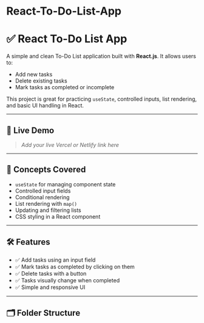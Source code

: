 # React-To-Do-List-App

# ✅ React To-Do List App

A simple and clean To-Do List application built with **React.js**. It allows users to:
- Add new tasks
- Delete existing tasks
- Mark tasks as completed or incomplete

This project is great for practicing `useState`, controlled inputs, list rendering, and basic UI handling in React.

---

## 🚀 Live Demo

> _Add your live Vercel or Netlify link here_

---

## 🧠 Concepts Covered

- `useState` for managing component state
- Controlled input fields
- Conditional rendering
- List rendering with `map()`
- Updating and filtering lists
- CSS styling in a React component

---

## 🛠️ Features

- ✅ Add tasks using an input field
- ✅ Mark tasks as completed by clicking on them
- ✅ Delete tasks with a button
- ✅ Tasks visually change when completed
- ✅ Simple and responsive UI

---

## 🗂️ Folder Structure

